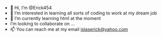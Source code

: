 - 👋 Hi, I’m @Erick454
- 👀 I’m interested in learning all sorts of coding to work at my dream job 
- 🌱 I’m currently learning html at the moment 
- I’m looking to collaborate on ...
- 📫 You can reach me at my email islaserick@yahoo.com

<!---
Erick454/Erick454 is a ✨ special ✨ repository because its `README.md` (this file) appears on your GitHub profile.
You can click the Preview link to take a look at your changes.
--->
